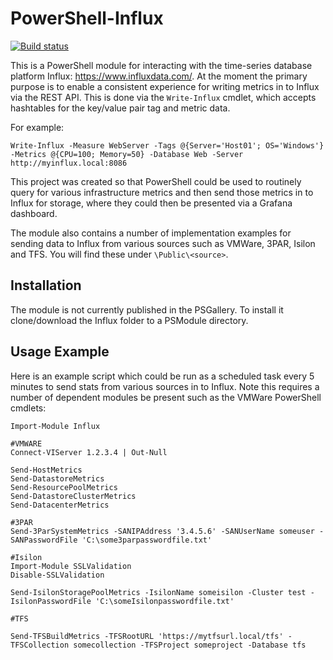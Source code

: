 # PowerShell-Influx

[![Build status](https://ci.appveyor.com/api/projects/status/v6215sfhyvorhgo8?svg=true)](https://ci.appveyor.com/project/markwragg/powershell-influx)

This is a PowerShell module for interacting with the time-series database platform Influx: https://www.influxdata.com/. At the moment the primary purpose is to enable a consistent experience for writing metrics in to Influx via the REST API. This is done via the `Write-Influx` cmdlet, which accepts hashtables for the key/value pair tag and metric data.

For example:

```
Write-Influx -Measure WebServer -Tags @{Server='Host01'; OS='Windows'} -Metrics @{CPU=100; Memory=50} -Database Web -Server http://myinflux.local:8086
```

This project was created so that PowerShell could be used to routinely query for various infrastructure metrics and then send those metrics in to Influx for storage, where they could then be presented via a Grafana dashboard.

The module also contains a number of implementation examples for sending data to Influx from various sources such as VMWare, 3PAR, Isilon and TFS. You will find these under `\Public\<source>`.

## Installation

The module is not currently published in the PSGallery. To install it clone/download the Influx folder to a PSModule directory.

## Usage Example

Here is an example script which could be run as a scheduled task every 5 minutes to send stats from various sources in to Influx. Note this requires a number of dependent modules be present such as the VMWare PowerShell cmdlets:

```
Import-Module Influx

#VMWARE
Connect-VIServer 1.2.3.4 | Out-Null

Send-HostMetrics
Send-DatastoreMetrics
Send-ResourcePoolMetrics
Send-DatastoreClusterMetrics
Send-DatacenterMetrics

#3PAR
Send-3ParSystemMetrics -SANIPAddress '3.4.5.6' -SANUserName someuser -SANPasswordFile 'C:\some3parpasswordfile.txt'

#Isilon
Import-Module SSLValidation
Disable-SSLValidation

Send-IsilonStoragePoolMetrics -IsilonName someisilon -Cluster test -IsilonPasswordFile 'C:\someIsilonpasswordfile.txt'

#TFS

Send-TFSBuildMetrics -TFSRootURL 'https://mytfsurl.local/tfs' -TFSCollection somecollection -TFSProject someproject -Database tfs
```
